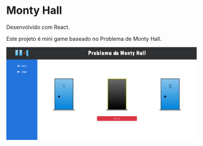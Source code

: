   # Monty Hall
  Desenvolvido com React.
  
  
  Este projeto é mini game baseado no Problema de Monty Hall.
  
  <img src="./template.PNG" width="700" >
